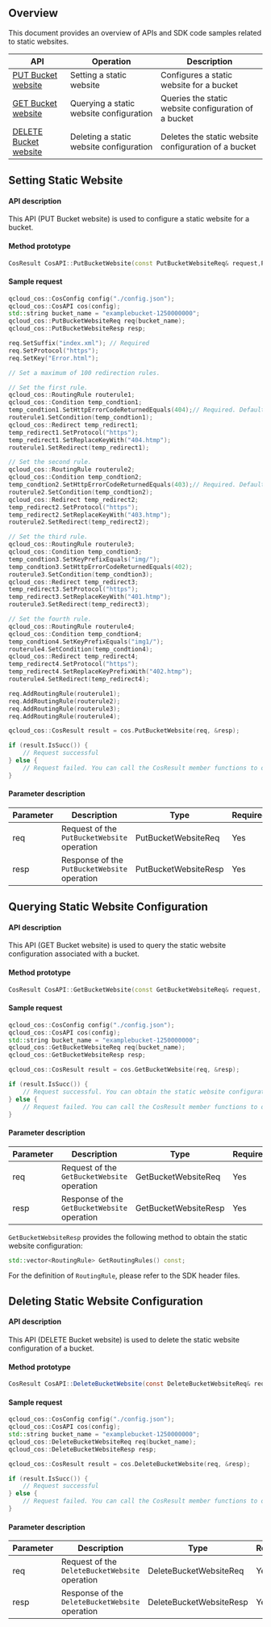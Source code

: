 

## Overview

This document provides an overview of APIs and SDK code samples related to static websites.

| API | Operation | Description |
| ------------------------------------------------------------ | ---------------- | ------------------------ |
| [PUT Bucket website](https://intl.cloud.tencent.com/document/product/436/30617) | Setting a static website | Configures a static website for a bucket |
| [GET Bucket website](https://intl.cloud.tencent.com/document/product/436/30616) | Querying a static website configuration | Queries the static website configuration of a bucket |
| [DELETE Bucket website](https://intl.cloud.tencent.com/document/product/436/30629) | Deleting a static website configuration | Deletes the static website configuration of a bucket |

## Setting Static Website

#### API description

This API (PUT Bucket website) is used to configure a static website for a bucket.

#### Method prototype

```cpp
CosResult CosAPI::PutBucketWebsite(const PutBucketWebsiteReq& request,PutBucketWebsiteResp* response);
```

#### Sample request

```cpp
qcloud_cos::CosConfig config("./config.json");
qcloud_cos::CosAPI cos(config);
std::string bucket_name = "examplebucket-1250000000";
qcloud_cos::PutBucketWebsiteReq req(bucket_name);
qcloud_cos::PutBucketWebsiteResp resp;

req.SetSuffix("index.xml"); // Required
req.SetProtocol("https");
req.SetKey("Error.html");

// Set a maximum of 100 redirection rules. 

// Set the first rule.
qcloud_cos::RoutingRule routerule1;
qcloud_cos::Condition temp_condtion1;
temp_condtion1.SetHttpErrorCodeReturnedEquals(404);// Required. Defaults to `404`.
routerule1.SetCondition(temp_condtion1);
qcloud_cos::Redirect temp_redirect1;
temp_redirect1.SetProtocol("https");
temp_redirect1.SetReplaceKeyWith("404.htmp");
routerule1.SetRedirect(temp_redirect1);

// Set the second rule.
qcloud_cos::RoutingRule routerule2;
qcloud_cos::Condition temp_condtion2;
temp_condtion2.SetHttpErrorCodeReturnedEquals(403);// Required. Defaults to `404`.
routerule2.SetCondition(temp_condtion2);
qcloud_cos::Redirect temp_redirect2;
temp_redirect2.SetProtocol("https");
temp_redirect2.SetReplaceKeyWith("403.htmp");
routerule2.SetRedirect(temp_redirect2);

// Set the third rule.
qcloud_cos::RoutingRule routerule3;
qcloud_cos::Condition temp_condtion3;
temp_condtion3.SetKeyPrefixEquals("img/");
temp_condtion3.SetHttpErrorCodeReturnedEquals(402);
routerule3.SetCondition(temp_condtion3);
qcloud_cos::Redirect temp_redirect3;
temp_redirect3.SetProtocol("https");
temp_redirect3.SetReplaceKeyWith("401.htmp");
routerule3.SetRedirect(temp_redirect3);

// Set the fourth rule.
qcloud_cos::RoutingRule routerule4;
qcloud_cos::Condition temp_condtion4;
temp_condtion4.SetKeyPrefixEquals("img1/");
routerule4.SetCondition(temp_condtion4);
qcloud_cos::Redirect temp_redirect4;
temp_redirect4.SetProtocol("https");
temp_redirect4.SetReplaceKeyPrefixWith("402.htmp");
routerule4.SetRedirect(temp_redirect4);

req.AddRoutingRule(routerule1);
req.AddRoutingRule(routerule2);
req.AddRoutingRule(routerule3);
req.AddRoutingRule(routerule4);

qcloud_cos::CosResult result = cos.PutBucketWebsite(req, &resp);

if (result.IsSucc()) {
	// Request successful
} else {
    // Request failed. You can call the CosResult member functions to output the error information, such as requestID.
} 
```

#### Parameter description

| Parameter | Description | Type | Required |
| ---- | --------------------------| --------------------| ------|
| req  | Request of the `PutBucketWebsite` operation | PutBucketWebsiteReq | Yes |
| resp | Response of the `PutBucketWebsite` operation | PutBucketWebsiteResp | Yes |


## Querying Static Website Configuration

#### API description

This API (GET Bucket website) is used to query the static website configuration associated with a bucket.

#### Method prototype

```cpp
CosResult CosAPI::GetBucketWebsite(const GetBucketWebsiteReq& request, GetBucketWebsiteResp* response);
```

#### Sample request

```cpp
qcloud_cos::CosConfig config("./config.json");
qcloud_cos::CosAPI cos(config);
std::string bucket_name = "examplebucket-1250000000";
qcloud_cos::GetBucketWebsiteReq req(bucket_name);
qcloud_cos::GetBucketWebsiteResp resp;

qcloud_cos::CosResult result = cos.GetBucketWebsite(req, &resp);

if (result.IsSucc()) {
	// Request successful. You can obtain the static website configuration via `resp`.
} else {
    // Request failed. You can call the CosResult member functions to output the error information, such as requestID.
} 
```

#### Parameter description

| Parameter | Description | Type | Required |
| ---- | --------------------------| --------------------| ------|
| req  | Request of the `GetBucketWebsite` operation | GetBucketWebsiteReq | Yes |
| resp | Response of the `GetBucketWebsite` operation | GetBucketWebsiteResp | Yes |


`GetBucketWebsiteResp` provides the following method to obtain the static website configuration:
```cpp
std::vector<RoutingRule> GetRoutingRules() const;
```

For the definition of `RoutingRule`, please refer to the SDK header files.


## Deleting Static Website Configuration

#### API description

This API (DELETE Bucket website) is used to delete the static website configuration of a bucket.

#### Method prototype

```java
CosResult CosAPI::DeleteBucketWebsite(const DeleteBucketWebsiteReq& request, DeleteBucketWebsiteResp* response);
```

#### Sample request

```cpp
qcloud_cos::CosConfig config("./config.json");
qcloud_cos::CosAPI cos(config);
std::string bucket_name = "examplebucket-1250000000";
qcloud_cos::DeleteBucketWebsiteReq req(bucket_name);
qcloud_cos::DeleteBucketWebsiteResp resp;

qcloud_cos::CosResult result = cos.DeleteBucketWebsite(req, &resp);

if (result.IsSucc()) {
	// Request successful
} else {
    // Request failed. You can call the CosResult member functions to output the error information, such as requestID.
} 
```

#### Parameter description

| Parameter | Description | Type | Required |
| ---- | -----------------------------| -----------------------| ------|
| req  | Request of the `DeleteBucketWebsite` operation | DeleteBucketWebsiteReq | Yes |
| resp | Response of the `DeleteBucketWebsite` operation | DeleteBucketWebsiteResp | Yes |

